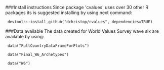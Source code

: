 ###Install instructions
Since package 'cvalues' uses over 30 other R packages its is suggested installing by using next command:
 

     devtools::install_github("dchristop/cvalues", dependencies=TRUE)

 
###Data available
The data created for World Values Survey wave six are available by using:

     data("FullCountryDataFrameForPlots")
     
     data("Final_W6_Archetypes")
     
     data("W6")
    